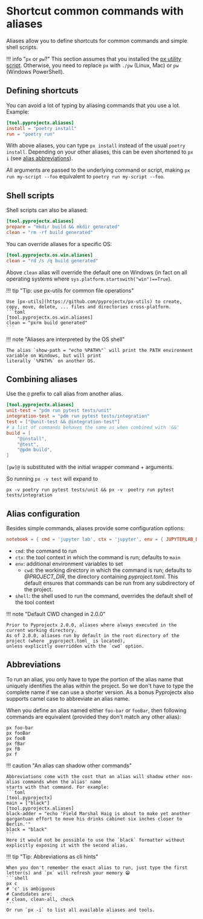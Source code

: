 # Shortcut common commands with aliases

Aliases allow you to define shortcuts for common commands and simple shell scripts.

!!! info "`px` or `pw`?"
This section assumes that you installed the [px utility script](/usage/#install-the-global-px-script).
Otherwise, you need to replace `px` with `./pw` (Linux, Mac) or `pw` (Windows PowerShell).

## Defining shortcuts

You can avoid a lot of typing by aliasing commands that you use a lot. Example:

```toml
[tool.pyprojectx.aliases]
install = "poetry install"
run = "poetry run"
```

With above aliases, you can type `px install` instead of the usual `poetry install`. Depending on your other aliases,
this can be even shortened to `px i` (see [alias abbreviations](/config/aliases/#abbreviations)).

All arguments are passed to the underlying command or script,
making `px run my-script --foo` equivalent to `poetry run my-script --foo`.

## Shell scripts

Shell scripts can also be aliased:

```toml
[tool.pyprojectx.aliases]
prepare = "mkdir build && mkdir generated"
clean = "rm -rf build generated"
```

You can override aliases for a specific OS:

```toml
[tool.pyprojectx.os.win.aliases]
clean = "rd /s /q build generated"
```

Above `clean` alias will override the default one on Windows
(in fact on all operating systems where `sys.platform.startswith("win")==True`).

!!! tip "Tip: use px-utils for common file operations"

    Use [px-utils](https://github.com/pyprojectx/px-utils) to create, copy, move, delete, ... files and directories cross-platform.
    ```toml
    [tool.pyprojectx.os.win.aliases]
    clean = "pxrm build generated"
    ```

!!! note "Aliases are interpreted by the OS shell"

    The alias `show-path = "echo %PATH%"` will print the PATH environment variable on Windows, but will print
    literally `%PATH%` on another OS.

## Combining aliases

Use the `@` prefix to call alias from another alias.

```toml
[tool.pyprojectx.aliases]
unit-test = "pdm run pytest tests/unit"
integration-test = "pdm run pytest tests/integration"
test = ["@unit-test && @integration-test"]
# a list of commands behaves the same as when combined with '&&'
build = [
    "@install",
    "@test",
    "@pdm build",
]
```

`[pw]@` is substituted with the initial wrapper command + arguments.

So running `px -v test` will expand to

```
px -v poetry run pytest tests/unit && px -v  poetry run pytest tests/integration
```

## Alias configuration

Besides simple commands, aliases provide some configuration options:

```toml
notebook = { cmd = 'jupyter lab', ctx = 'jupyter', env = { JUPYTERLAB_DIR = "docs" } }
```

- `cmd`: the command to run
- `ctx`: the tool context in which the command is run; defaults to `main`
- `env`: additional environment variables to set
  - `cwd`: the working directory in which the command is run; defaults to _@PROJECT_DIR_, the directory containing
    _pyproject.toml_. This default ensures that commands can be run from any subdirectory of the project.
- `shell`: the shell used to run the command, overrides the default shell of the tool context

!!! note "Default CWD changed in 2.0.0"

    Prior to Pyprojectx 2.0.0, aliases where always executed in the current working directory.
    As of 2.0.0, aliases run by default in the root directory of the project (where _pyproject.toml_ is located),
    unless explicitly overridden with the `cwd` option.


## Abbreviations

To run an alias, you only have to type the portion of the alias name that uniquely identifies the alias within
the project. So we don't have to type the complete name if we can use a shorter version.
As a bonus Pyprojectx also supports camel case to abbreviate an alias name.

When you define an alias named either `foo-bar` or `fooBar`, then following commands are equivalent
(provided they don't match any other alias):

```shell
px foo-bar
px fooBar
px fooB
px fBar
px fB
px f
```

!!! caution "An alias can shadow other commands"

    Abbreviations come with the cost that an alias will shadow other non-alias commands when the alias' name
    starts with that command. For example:
    ```toml
    [tool.pyprojectx]
    main = ["black"]
    [tool.pyprojectx.aliases]
    black-adder = "echo 'Field Marshal Haig is about to make yet another gargantuan effort to move his drinks cabinet six inches closer to Berlin.'"
    black = "black"
    ```
    Here it would not be possible to use the `black` formatter without explicitly exposing it with the second alias.

!!! tip "Tip: Abbreviations as cli hints"

    When you don't remember the exact alias to run, just type the first letter(s) and `px` will refresh your memory 😁
    ```shell
    px c
    # 'c' is ambiguous
    # Candidates are:
    # clean, clean-all, check
    ```
    Or run `px -i` to list all available aliases and tools.

